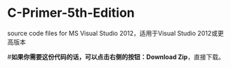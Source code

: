 # C-Primer-5th-Edition
 source code files for MS Visual Studio 2012，适用于Visual Studio 2012或更高版本



#**如果你需要这份代码的话，可以点击右侧的按钮：Download Zip**，直接下载。
